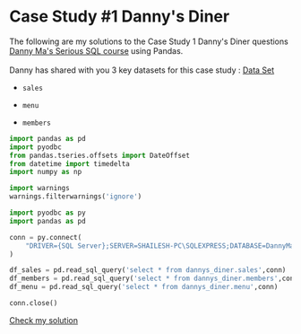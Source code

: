 # Case Study #1 Danny's Diner

The following are my solutions to the Case Study 1 Danny's Diner questions  
[Danny Ma's Serious SQL course](https://www.datawithdanny.com/ "Data With Danny") using Pandas.
<br/>
<br/>
Danny has shared with you 3 key datasets for this case study :
[Data Set](https://github.com/Shailesh-python/Case_Study_1_Dannys_Diner/blob/main/Data%20And%20Tables)
<br/>
- `sales`

- `menu`

- `members`


```python
import pandas as pd
import pyodbc
from pandas.tseries.offsets import DateOffset
from datetime import timedelta
import numpy as np

import warnings
warnings.filterwarnings('ignore')
```


```python
import pyodbc as py
import pandas as pd

conn = py.connect(
    "DRIVER={SQL Server};SERVER=SHAILESH-PC\SQLEXPRESS;DATABASE=DannyMa;"
)

df_sales = pd.read_sql_query('select * from dannys_diner.sales',conn)
df_members = pd.read_sql_query('select * from dannys_diner.members',conn)
df_menu = pd.read_sql_query('select * from dannys_diner.menu',conn)

conn.close()
```


[Check my solution](https://github.com/Shailesh-python/Case-Study-1-Pandas/blob/main/Case%20Study%201%20Solutions.ipynb)

